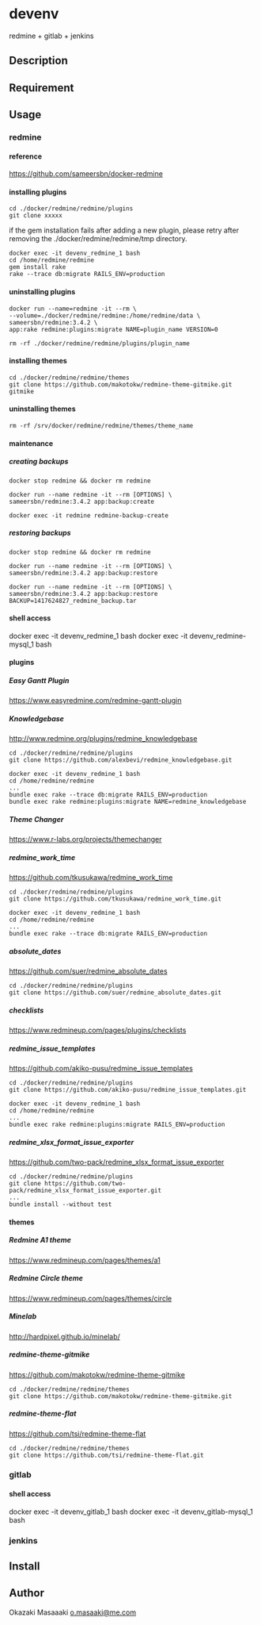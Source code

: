 # devenv
redmine + gitlab + jenkins

## Description

## Requirement

## Usage

### redmine

#### reference

https://github.com/sameersbn/docker-redmine

#### installing plugins

    cd ./docker/redmine/redmine/plugins
    git clone xxxxx

if the gem installation fails after adding a new plugin, please retry after removing the ./docker/redmine/redmine/tmp directory.

    docker exec -it devenv_redmine_1 bash
    cd /home/redmine/redmine
    gem install rake
    rake --trace db:migrate RAILS_ENV=production

#### uninstalling plugins

    docker run --name=redmine -it --rm \
    --volume=./docker/redmine/redmine:/home/redmine/data \
    sameersbn/redmine:3.4.2 \
    app:rake redmine:plugins:migrate NAME=plugin_name VERSION=0

    rm -rf ./docker/redmine/redmine/plugins/plugin_name

#### installing themes

    cd ./docker/redmine/redmine/themes
    git clone https://github.com/makotokw/redmine-theme-gitmike.git gitmike

#### uninstalling themes

    rm -rf /srv/docker/redmine/redmine/themes/theme_name


#### maintenance

##### creating backups

    docker stop redmine && docker rm redmine

    docker run --name redmine -it --rm [OPTIONS] \
    sameersbn/redmine:3.4.2 app:backup:create

    docker exec -it redmine redmine-backup-create

##### restoring backups

    docker stop redmine && docker rm redmine

    docker run --name redmine -it --rm [OPTIONS] \
    sameersbn/redmine:3.4.2 app:backup:restore

    docker run --name redmine -it --rm [OPTIONS] \
    sameersbn/redmine:3.4.2 app:backup:restore BACKUP=1417624827_redmine_backup.tar

#### shell access
docker exec -it devenv_redmine_1 bash
docker exec -it devenv_redmine-mysql_1 bash

#### plugins

##### Easy Gantt Plugin

https://www.easyredmine.com/redmine-gantt-plugin

##### Knowledgebase

http://www.redmine.org/plugins/redmine_knowledgebase

    cd ./docker/redmine/redmine/plugins
    git clone https://github.com/alexbevi/redmine_knowledgebase.git

    docker exec -it devenv_redmine_1 bash
    cd /home/redmine/redmine
    ...
    bundle exec rake --trace db:migrate RAILS_ENV=production
    bundle exec rake redmine:plugins:migrate NAME=redmine_knowledgebase

##### Theme Changer

https://www.r-labs.org/projects/themechanger

##### redmine_work_time

https://github.com/tkusukawa/redmine_work_time

    cd ./docker/redmine/redmine/plugins
    git clone https://github.com/tkusukawa/redmine_work_time.git

    docker exec -it devenv_redmine_1 bash
    cd /home/redmine/redmine
    ...
    bundle exec rake --trace db:migrate RAILS_ENV=production

##### absolute_dates

https://github.com/suer/redmine_absolute_dates

    cd ./docker/redmine/redmine/plugins
    git clone https://github.com/suer/redmine_absolute_dates.git

##### checklists

https://www.redmineup.com/pages/plugins/checklists

##### redmine_issue_templates

https://github.com/akiko-pusu/redmine_issue_templates

    cd ./docker/redmine/redmine/plugins
    git clone https://github.com/akiko-pusu/redmine_issue_templates.git

    docker exec -it devenv_redmine_1 bash
    cd /home/redmine/redmine
    ...
    bundle exec rake redmine:plugins:migrate RAILS_ENV=production

##### redmine_xlsx_format_issue_exporter

https://github.com/two-pack/redmine_xlsx_format_issue_exporter

    cd ./docker/redmine/redmine/plugins
    git clone https://github.com/two-pack/redmine_xlsx_format_issue_exporter.git
    ...
    bundle install --without test

#### themes

##### Redmine A1 theme

https://www.redmineup.com/pages/themes/a1

##### Redmine Circle theme

https://www.redmineup.com/pages/themes/circle

##### Minelab

http://hardpixel.github.io/minelab/

##### redmine-theme-gitmike

https://github.com/makotokw/redmine-theme-gitmike

    cd ./docker/redmine/redmine/themes
    git clone https://github.com/makotokw/redmine-theme-gitmike.git

##### redmine-theme-flat

https://github.com/tsi/redmine-theme-flat

    cd ./docker/redmine/redmine/themes
    git clone https://github.com/tsi/redmine-theme-flat.git


### gitlab

#### shell access
docker exec -it devenv_gitlab_1 bash
docker exec -it devenv_gitlab-mysql_1 bash

### jenkins

## Install



## Author

Okazaki Masaaaki o.masaaki@me.com
